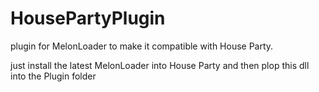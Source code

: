 # HousePartyPlugin
plugin for MelonLoader to make it compatible with House Party.

just install the latest MelonLoader into House Party and then plop this dll into the Plugin folder
